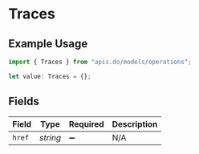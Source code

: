 # Traces

## Example Usage

```typescript
import { Traces } from "apis.do/models/operations";

let value: Traces = {};
```

## Fields

| Field              | Type               | Required           | Description        |
| ------------------ | ------------------ | ------------------ | ------------------ |
| `href`             | *string*           | :heavy_minus_sign: | N/A                |